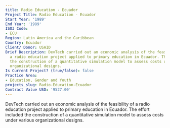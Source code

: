 ```yaml
---
title: Radio Education - Ecuador
Project Title: Radio Education - Ecuador
Start Year: '1989'
End Year: '1989'
ISO3 Code:
- ECU
Region: Latin America and the Caribbean
Country: Ecuador
Client/ Donor: USAID
Brief Description: DevTech carried out an economic analysis of the feasibility of
  a radio education project applied to primary education in Ecuador. The effort included
  the construction of a quantitative simulation model to assess costs under various
  organizational designs.
Is Current Project? (true/false): false
Practice Area:
- Education, Gender and Youth
projects_slug: Radio-Education-Ecuador
Contract Value USD: '9527.00'
---
```


DevTech carried out an economic analysis of the feasibility of a radio education project applied to primary education in Ecuador. The effort included the construction of a quantitative simulation model to assess costs under various organizational designs.